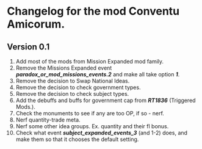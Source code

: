 #  Changelog for the mod Conventu Amicorum.
## Version 0.1
1. Add most of the mods from Mission Expanded mod family. 
2. Remove the Missions Expanded event ***paradox_or_mod_missions_events.2*** and make all take option ***1***.
3. Remove the decision to Swap National Ideas.
4. Remove the decision to check government types.
5. Remove the decision to check subject types.
6. Add the debuffs and buffs for government cap from ***RT1836*** (Triggered Mods.).
7. Check the monuments to see if any are too OP, if so - nerf.
8. Nerf quantity-trade meta.
9. Nerf some other idea groups. Ex. quantity and their fl bonus.
10. Check what event ***subject_expanded_events_3*** (and 1-2) does, and make them so that it chooses the default setting.

